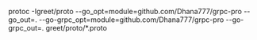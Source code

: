 protoc -Igreet/proto --go_opt=module=github.com/Dhana777/grpc-pro --go_out=. --go-grpc_opt=module=github.com/Dhana777/grpc-pro --go-grpc_out=.  greet/proto/*.proto